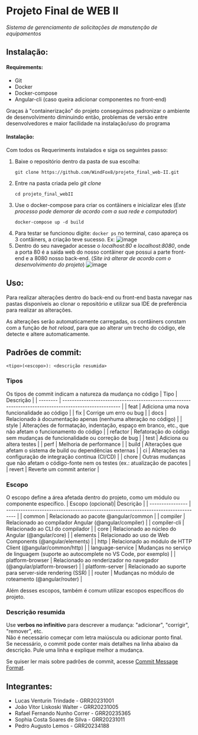 # Projeto Final de WEB II
*Sistema de gerenciamento de solicitações de manutenção de equipamentos*


## Instalação:

#### Requirements:
  - Git
  - Docker
  - Docker-compose
  - Angular-cli (caso queira adicionar componentes no front-end)

Graças à "containerização" do projeto conseguimos padronizar o ambiente de desenvolvimento diminuindo então, problemas de versão entre desenvolvedores e maior facilidade na instalação/uso do programa

#### Instalação:
Com todos os Requeriments instalados e siga os seguintes passo:

  1. Baixe o repositório dentro da pasta de sua escolha:
     ```
     git clone https://github.com/WindFox8/projeto_final_web-II.git
     ```
  2. Entre na pasta criada pelo *git clone*
     ```
     cd projeto_final_webII
     ```
  3. Use o docker-compose para criar os contâiners e inicializar eles
     (*Este processo pode demorar de acordo com a sua rede e computador*)
     ```
     docker-compose up -d build
     ```
  4. Para testar se funcionou digite:
    ```docker ps``` no terminal, caso apareça os 3 contâiners, a criação teve sucesso.
    Ex:
    ![image](https://github.com/user-attachments/assets/270acd7a-6123-45dc-8ec2-e79be9db97c6)
  5. Dentro do seu navegador acesse o *localhost:80* e *localhost:8080*, onde a porta 80 é a saída web do nosso contâiner que possui a parte front-end e a 8080 nosso back-end.
    (*Site irá alterar de acordo com o desenvolvimento do projeto*)
    ![image](https://github.com/user-attachments/assets/bf76ed25-2f0e-45ed-84ad-a5cf1e006f51)

## Uso:

Para realizar alterações dentro do back-end ou front-end basta navegar nas pastas disponíveis ao clonar o repositório e utilizar sua IDE de preferência para realizar as alterações.

As alterações serão automaticamente carregadas, os contâiners constam com a função de *hot reload*, para que ao alterar um trecho do código, ele detecte e altere automaticamente.

## Padrões de commit:
```
<tipo>(<escopo>): <descrição resumida>
```
### Tipos
Os tipos de commit indicam a natureza da mudança no código
| Tipo     | Descrição                                                                                              |
| -------- | ------------------------------------------------------------------------------------------------------ |
| feat     | Adiciona uma nova funcionalidade ao código                                                             |
| fix      | Corrige um erro ou bug                                                                                 |
| docs     | Relacionado à documentação apenas (nenhuma alteração no código)                                        |
| style    | Alterações de formatação, indentação, espaço em branco, etc., que não afetam o funcionamento do código |
| refactor | Refatoração do código sem mudanças de funcionalidade ou correção de bug                                |
| test     | Adiciona ou altera testes                                                                              |
| perf     | Melhoria de performance                                                                                |
| build    | Alterações que afetam o sistema de build ou dependências externas                                      |
| ci       | Alterações na configuração de integração contínua (CI/CD)                                              |
| chore    | Outras mudanças que não afetam o código-fonte nem os testes (ex.: atualização de pacotes               |
| revert   | Reverte um commit anterior                                                                             |

### Escopo
O escopo define a área afetada dentro do projeto, como um módulo ou componente específico.
| Escopo (opcional)| Descrição                                                                          |
| ---------------- | ---------------------------------------------------------------------------------- |
| common           | Relacionado ao pacote @angular/common                                              |
| compiler         | Relacionado ao compilador Angular (@angular/compiler)                              |
| compiler-cli     | Relacionado ao CLI do compilador                                                   |
| core             | Relacionado ao núcleo do Angular (@angular/core)                                   |
| elements         | Relacionado ao uso de Web Components (@angular/elements)                           |
| http             | Relacionado ao módulo de HTTP Client (@angular/common/http)                        |
| language-service | Mudanças no serviço de linguagem (suporte ao autocomplete no VS Code, por exemplo) |
| platform-browser | Relacionado ao renderizador no navegador (@angular/platform-browser)               |
| platform-server  | Relacionado ao suporte para server-side rendering (SSR)                            |
| router           | Mudanças no módulo de roteamento (@angular/router)                                 |

Além desses escopos, também é comum utilizar escopos específicos do projeto.
### Descrição resumida
Use **verbos no infinitivo** para descrever a mudança: "adicionar", "corrigir", "remover", etc.\
Não é necessário começar com letra maiúscula ou adicionar ponto final.\
Se necessário, o commit pode conter mais detalhes na linha abaixo da descrição. Pule uma linha e explique melhor a mudança.

Se quiser ler mais sobre padrões de commit, acesse [Commit Message Format](https://github.com/angular/angular/blob/main/contributing-docs/commit-message-guidelines.md).

## Integrantes:
  - Lucas Venturin Trindade - GRR20231001
  - João Vitor Liskoski Walter - GRR20231005
  - Rafael Fernando Nunho Correr - GRR20235365
  - Sophia Costa Soares de Silva - GRR20231011
  - Pedro Augusto Lemos - GRR20234188
